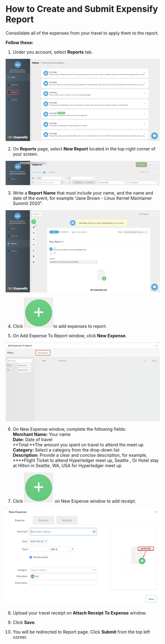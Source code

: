 # How to Create and Submit Expensify Report

Consolidate all of the expenses from your travel to apply them to the report.

**Follow these:**

1. Under you account, select **Reports** tab.

![](../../.gitbook/assets/expensify-reports-tab.png)

2. On **Reports** page, select **New Report** located in the top-right corner of your screen. 

![](../../.gitbook/assets/expensify-new-reports.png)

3. Write a **Report Name** that must include your name, and the name and date of the event, for example “Jane Brown - Linux Kernel Maintainer Summit 2020”.

![](../../.gitbook/assets/expensify-add-report-and-submit.png)

4. Click ![](../../.gitbook/assets/plus-icon.png)to add expenses to report.

5. On Add Expense To Report window, click **New Expense**.

![](../../.gitbook/assets/add-expense-screenshot-first-step.png)

6. On New Expense window, complete the following fields:  
    **Merchant Name:** Your name  
    **Date:** Date of travel  
    **Total:**The amount you spent on travel to attend the meet up  
    **Category:** Select a category from the drop-down list  
    **Description:** Provide a clear and concise description, for example, ****Flight Ticket to attend Hyperledger meet up, Seattle , Or Hotel stay at Hilton in Seattle, WA, USA for Hyperledger meet up

7. Click ![](../../.gitbook/assets/plus-icon.png) on New Expense window to add receipt.

![](../../.gitbook/assets/create-new-expense-screenshot-second-step.png)

8. Upload your travel receipt on **Attach Receipt To Expense** window.

9. Click **Save**.

10. You will be redirected to Report page. Click **Submit** from the top left corner.

 

